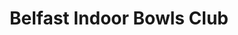 ---
title: "Belfast Indoor Bowls Club"
address: "115, Milltown Rd, Shaws Bridge, Belfast, Co. Antrim BT8 7XP"
tel: "028 9049 1396"
county: "Antrim"
category: "Bowling"
type: "Content"
lat: "54.54972"
lng: "-5.94768"
---